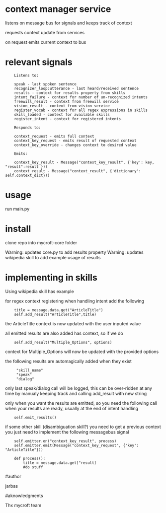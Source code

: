 # context manager service

listens on message bus for signals and keeps track of context

requests context update from services

on request emits current context to bus

# relevant signals

        Listens to:
        
        speak - last spoken sentence
        recognizer_loop:utterance - last heard/received sentence
        results - context for results property from skills
        intent_failure - context for number of un-recognized intents
        freewill_result - context from freewill service
        vision_result - context from vision service
        register_vocab - context for all regex expressions in skills
        skill_loaded - context for available skills
        register_intent - context for registered intents
        
        Responds to:
        
        context_request - emits full context 
        context_key_request - emits result of requested context
        context_key_override - changes context to desired value
        
        Emits:
        
        context_key_result - Message("context_key_result", {'key': key, "result":result }))
        context_result - Message("context_result", {'dictionary': self.context_dict}))


# usage

run main.py

# install

clone repo into mycroft-core folder

Warning: updates core.py to add results property 
Warning: updates wikipedia skill to add example usage of results

# implementing in skills

Using wikipedia skill has example

for regex context registering when handling intent add the following 
        
        title = message.data.get("ArticleTitle")
        self.add_result("ArticleTitle",title)

the ArticleTitle context is now updated with the user inputed value

all emitted results are also added has context, so if we do

        self.add_result("Multiple_Options", options)

context for Multiple_Options will now be updated with the provided options
 
the following results are automagically added  when they exist
            
         "skill_name"
         "speak"
         "dialog" 

only last speak/dialog call will be logged, this can be over-ridden at any time by manualy keeping track and calling add_result with new string

only when you want the results are emitted, so you need the following call when your results are ready, usually at the end of intent handling

        self.emit_results()
        
if some other skill (disambiguation skill?) you need to get a previous context you just need to implement the following messagebus signal
        
        self.emitter.on("context_key_result", process)
        self.emitter.emit(Message("context_key_request", {'key': "ArticleTitle"}))
        
        def process():
            title = message.data.get["result]
            #do stuff


#author

jarbas

#aknowledgments

Thx mycroft team